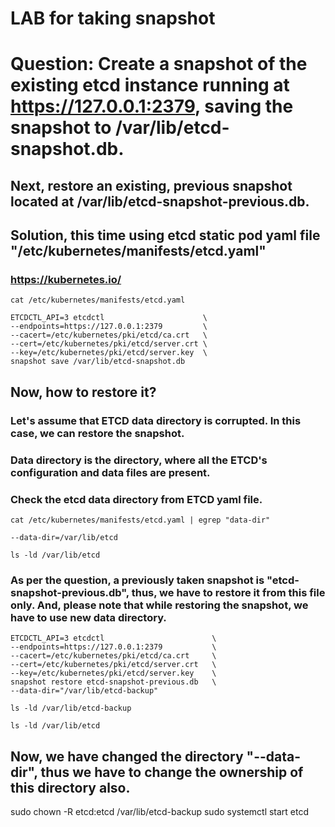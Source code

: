 # LAB for taking snapshot

# Question: Create a snapshot of the existing etcd instance running at https://127.0.0.1:2379, saving the snapshot to /var/lib/etcd-snapshot.db.
## Next, restore an existing, previous snapshot located at /var/lib/etcd-snapshot-previous.db.

## Solution, this time using etcd static pod yaml file "/etc/kubernetes/manifests/etcd.yaml"

### https://kubernetes.io/

```
cat /etc/kubernetes/manifests/etcd.yaml 
```
```
ETCDCTL_API=3 etcdctl                      \
--endpoints=https://127.0.0.1:2379         \
--cacert=/etc/kubernetes/pki/etcd/ca.crt   \
--cert=/etc/kubernetes/pki/etcd/server.crt \
--key=/etc/kubernetes/pki/etcd/server.key  \
snapshot save /var/lib/etcd-snapshot.db
```

## Now, how to restore it? 
### Let's assume that ETCD data directory is corrupted. In this case, we can restore the snapshot.
### Data directory is the directory, where all the ETCD's configuration and data files are present.
### Check the etcd data directory from ETCD yaml file.

```
cat /etc/kubernetes/manifests/etcd.yaml | egrep "data-dir"
```
``
--data-dir=/var/lib/etcd
``

```
ls -ld /var/lib/etcd
```
### As per the question, a previously taken snapshot is "etcd-snapshot-previous.db", thus, we have to restore it from this file only. And, please note that while restoring the snapshot, we have to use new data directory.

```
ETCDCTL_API=3 etcdctl                        \
--endpoints=https://127.0.0.1:2379           \
--cacert=/etc/kubernetes/pki/etcd/ca.crt     \
--cert=/etc/kubernetes/pki/etcd/server.crt   \
--key=/etc/kubernetes/pki/etcd/server.key    \
snapshot restore etcd-snapshot-previous.db   \
--data-dir="/var/lib/etcd-backup"
```
```
ls -ld /var/lib/etcd-backup
```
```
ls -ld /var/lib/etcd
```

## Now, we have changed the directory "--data-dir", thus we have to change the ownership of this directory also. 

sudo chown -R etcd:etcd /var/lib/etcd-backup
sudo systemctl start etcd


